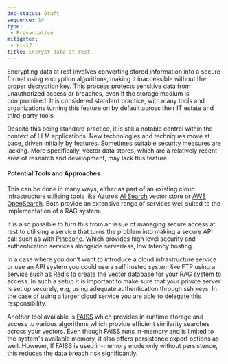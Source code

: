 ```yaml
---
doc-status: Draft
sequence: 14
type:
 - Prevantative
mitigates:
 - ri-12
title: Encrypt data at rest
---
```


Encrypting data at rest involves converting stored information into a secure format using encryption algorithms, making it inaccessible without the proper decryption key. This process protects sensitive data from unauthorized access or breaches, even if the storage medium is compromised. It is considered standard practice, with many tools and organizations turning this feature on by default across their IT estate and third-party tools.

Despite this being standard practice, it is still a notable control within the context of LLM applications. New technologies and techniques move at pace, driven initially by features. Sometimes suitable security measures are lacking. More specifically, vector data stores, which are a relatively recent area of research and development, may lack this feature. 

#### Potential Tools and Approaches

This can be done in many ways, either as part of an existing cloud infrastructure utilising tools like Azure’s [AI Search](https://learn.microsoft.com/en-us/azure/search/search-what-is-azure-search) vector store or [AWS OpenSearch](https://aws.amazon.com/opensearch-service/). Both provide an extensive range of services well suited to the implementation of a RAG system.

It is also possible to turn this from an issue of managing secure access at rest to utilising a service that turns the problem into making a secure API call such as with [Pinecone](https://docs.pinecone.io/home). Which provides high level security and authentication services alongside serverless, low latency hosting. 

In a case where you don’t want to introduce a cloud infrastructure service or use an API system you could use a self hosted system like FTP using a service such as [Redis](https://redis.io/docs/latest/develop/get-started/rag/) to create the vector database for your RAG system to access. In such a setup it is important to make sure that your private server is set up securely, e.g, using adequate authentication through ssh keys. In the case of using a larger cloud service you are able to delegate this responsibility.

Another tool available is [FAISS](https://faiss.ai/) which provides in runtime storage and access to various algorithms which provide efficient similarity searches across your vectors. Even though FAISS runs in-memory and is limited to the system's available memory, it also offers persistence export options as well. However, If FAISS is used in-memory mode only without persistence, this reduces the data breach risk significantly.
